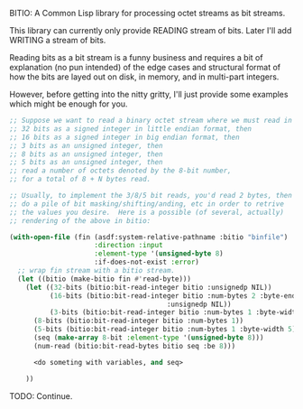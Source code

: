 BITIO: A Common Lisp library for processing octet streams as bit streams.

This library can currently only provide READING stream of bits. Later
I'll add WRITING a stream of bits.

Reading bits as a bit stream is a funny business and requires a bit of
explanation (no pun intended) of the edge cases and structural format
of how the bits are layed out on disk, in memory, and in multi-part integers.

However, before getting into the nitty gritty, I'll just provide some
examples which might be enough for you.

```lisp
;; Suppose we want to read a binary octet stream where we must read in order:
;; 32 bits as a signed integer in little endian format, then
;; 16 bits as a signed integer in big endian format, then
;; 3 bits as an unsigned integer, then
;; 8 bits as an unsigned integer, then
;; 5 bits as an unsigned integer, then
;; read a number of octets denoted by the 8-bit number,
;; for a total of 8 + N bytes read.

;; Usually, to implement the 3/8/5 bit reads, you'd read 2 bytes, then
;; do a pile of bit masking/shifting/anding, etc in order to retrive
;; the values you desire.  Here is a possible (of several, actually)
;; rendering of the above in bitio:

(with-open-file (fin (asdf:system-relative-pathname :bitio "binfile")
                     :direction :input
                     :element-type '(unsigned-byte 8)
                     :if-does-not-exist :error)
  ;; wrap fin stream with a bitio stream.
  (let ((bitio (make-bitio fin #'read-byte)))
    (let ((32-bits (bitio:bit-read-integer bitio :unsignedp NIL))
          (16-bits (bitio:bit-read-integer bitio :num-bytes 2 :byte-endian :be
	                                   :unsignedp NIL))
          (3-bits (bitio:bit-read-integer bitio :num-bytes 1 :byte-width 3))
	  (8-bits (bitio:bit-read-integer bitio :num-bytes 1))
	  (5-bits (bitio:bit-read-integer bitio :num-bytes 1 :byte-width 5))
	  (seq (make-array 8-bit :element-type '(unsigned-byte 8)))
	  (num-read (bitio:bit-read-bytes bitio seq :be 8)))

      <do someting with variables, and seq>

    ))
```

TODO: Continue.
